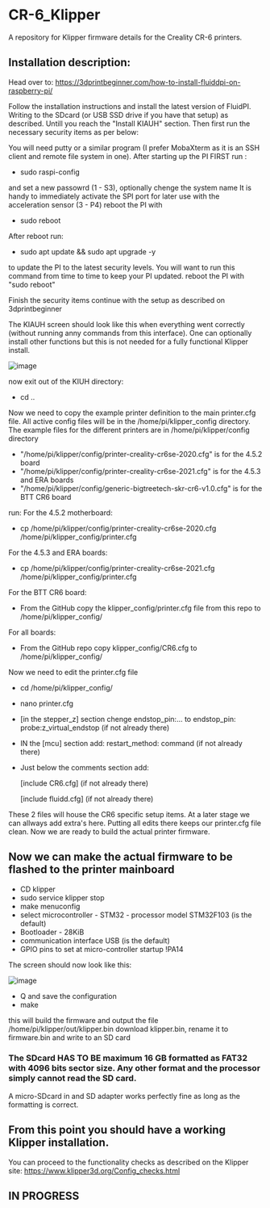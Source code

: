 # CR-6_Klipper
A repository for Klipper firmware details for the Creality CR-6 printers.

## Installation description:

Head over to: https://3dprintbeginner.com/how-to-install-fluiddpi-on-raspberry-pi/

Follow the installation instructions and install the latest version of FluidPI. Writing to the SDcard (or USB SSD drive if you have that setup) as described. Untill you reach the "Install KIAUH" section. Then first run the necessary security items as per below:

You will need putty or a similar program (I prefer MobaXterm as it is an SSH client and remote file system in one).
After starting up the PI FIRST run :
* sudo raspi-config

and set a new passowrd (1 - S3), optionally chenge the system name
It is handy to immediately activate the SPI port for later use with the acceleration sensor (3 - P4)
reboot the PI with 
* sudo reboot
 
After reboot run:
* sudo apt update && sudo apt upgrade -y

to update the PI to the latest security levels. You will want to run this command from time to time to keep your PI updated.
reboot the PI with "sudo reboot"
 
Finish the security items continue with the setup as described on 3dprintbeginner
 
The KIAUH screen should look like this when everything went correctly (without running anny commands from this interface). One can optionally install other functions but this is not needed for a fully functional Klipper install.

![image](https://user-images.githubusercontent.com/13643644/123164303-1004a700-d473-11eb-9999-e2fdb3fe8a28.png)


now exit out of the KIUH directory:
* cd ..

Now we need to copy the example printer definition to the main printer.cfg file. All active config files will be in the /home/pi/klipper_config directory. The example files for the different printers are in /home/pi/klipper/config directory
* "/home/pi/klipper/config/printer-creality-cr6se-2020.cfg" is for the 4.5.2 board
* "/home/pi/klipper/config/printer-creality-cr6se-2021.cfg" is for the 4.5.3 and ERA boards
* "/home/pi/klipper/config/generic-bigtreetech-skr-cr6-v1.0.cfg" is for the BTT CR6 board

run:
For the 4.5.2 motherboard:
* cp /home/pi/klipper/config/printer-creality-cr6se-2020.cfg /home/pi/klipper_config/printer.cfg

For the 4.5.3 and ERA boards:
* cp /home/pi/klipper/config/printer-creality-cr6se-2021.cfg /home/pi/klipper_config/printer.cfg

For the BTT CR6 board:
* From the GitHub copy the klipper_config/printer.cfg file from this repo to /home/pi/klipper_config/

For all boards:
* From the GitHub repo copy klipper_config/CR6.cfg to /home/pi/klipper_config/
 
Now we need to edit the printer.cfg file

* cd /home/pi/klipper_config/
* nano printer.cfg
* [in the stepper_z] section chenge endstop_pin:... to endstop_pin: probe:z_virtual_endstop (if not already there)
* IN the [mcu] section add: 
  restart_method: command (if not already there)
* Just below the comments section add:

  [include CR6.cfg] (if not already there)
  
  [include fluidd.cfg] (if not already there)

These 2 files will house the CR6 specific setup items. At a later stage we can allways add extra's here. Putting all edits there keeps our printer.cfg file clean.
Now we are ready to build the actual printer firmware.

## Now we can make the actual firmware to be flashed to the printer mainboard

* CD klipper
* sudo service klipper stop
* make menuconfig
* select microcontroller - STM32 - processor model STM32F103 (is the default) 
* Bootloader - 28KiB 
* communication interface USB (is the default)
* GPIO pins to set at micro-controller startup !PA14

The screen should now look like this:

![image](https://user-images.githubusercontent.com/13643644/123483020-6a823c80-d606-11eb-8dfc-3924ef9c4a7f.png)

* Q and save the configuration
* make

this will build the firmware and output the file /home/pi/klipper/out/klipper.bin
download klipper.bin, rename it to firmware.bin and write to an SD card
### The SDcard HAS TO BE maximum 16 GB formatted as FAT32 with 4096 bits sector size. Any other format and the processor simply cannot read the SD card.
A micro-SDcard in and SD adapter works perfectly fine as long as the formatting is correct.

## From this point you should have a working Klipper installation.
You can proceed to the functionality checks as described on the Klipper site: https://www.klipper3d.org/Config_checks.html
 
 ## IN PROGRESS
